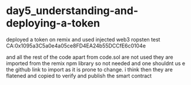 # day5_understanding-and-deploying-a-token
deployed a token on remix and used injected web3 ropsten test 
CA:0x1095a3C5a0e4a05ce8FD4EA24b55DCCfE6c0104e

and all the rest of the code apart from code.sol are not used they are imported from the remix npm library so not needed and one shouldnt us e the github link to import as it is prone to change. i think
 then they are flatened and copied to verify and publish the smart contract

